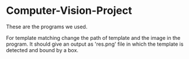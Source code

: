 # Computer-Vision-Project

These are the programs we used.

For template matching change the path of template and the image in the program. It should give an output as 'res.png' file in which the template is detected and bound by a box.
